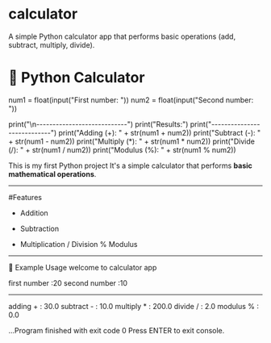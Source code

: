 # calculator
A simple Python calculator app that performs basic operations (add, subtract, multiply, divide).
# 🧮  Python Calculator

num1 = float(input("First number: "))
num2 = float(input("Second number: "))

print("\n----------------------------")
print("Results:")
print("----------------------------")
print("Adding (+):      " + str(num1 + num2))
print("Subtract (-):    " + str(num1 - num2))
print("Multiply (*):    " + str(num1 * num2))
print("Divide (/):      " + str(num1 / num2))
print("Modulus (%):     " + str(num1 % num2))

This is my first Python project 
It's a simple calculator that performs **basic mathematical operations**.

---

#Features

 + Addition
 - Subtraction
 * Multiplication
 / Division
 % Modulus

---
 📌 Example Usage
welcome to calculator app 

first number :20
second number :10
_______________________
adding + : 30.0
subtract - : 10.0
multiply * : 200.0
divide / : 2.0
modulus % : 0.0


...Program finished with exit code 0
Press ENTER to exit console.
